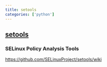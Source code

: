 ```yaml
---
title: setools
categories: ['python']
---
```

## [setools](https://github.com/SELinuxProject/setools)

### SELinux Policy Analysis Tools

https://github.com/SELinuxProject/setools/wiki
